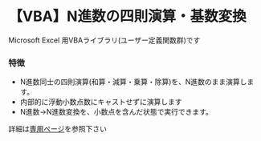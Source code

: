 # 【VBA】N進数の四則演算・基数変換

Microsoft Excel 用VBAライブラリ(ユーザー定義関数群)です

### 特徴

* N進数同士の四則演算(和算・減算・乗算・除算)を、N進数のまま演算します。
* 内部的に浮動小数点数にキャストせずに演算します
* N進数→N進数変換を、小数点を含んだ状態で実行できます。

詳細は[専用ページ](https://yakenohara.github.io/VBA-BaseNNumericString)を参照下さい
